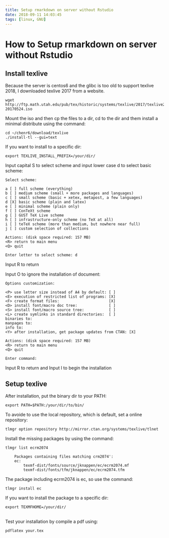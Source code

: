 ```yaml
---
title: Setup rmarkdown on server without Rstudio
date: 2018-09-11 14:03:45
tags: [linux, GNU]
---
```



# How to Setup rmarkdown on server without Rstudio

## Install texlive

Because the server is centos6 and the glibc is too old to support texlive 2018, I downloaded texlive 2017 from a website.

	wget http://ftp.math.utah.edu/pub/tex/historic/systems/texlive/2017/texlive2017-20170524.iso

Mount the iso and then cp the files to a dir, cd to the dir and them install a minimal distribute using the command:

	cd ~/chenr6/download/texlive
	./install-tl --gui=text

If you want to install to a specific dir:

	export TEXLIVE_INSTALL_PREFIX=/your/dir/


Input capital S to select scheme and input lower case d to select basic scheme:


	Select scheme:

	a [ ] full scheme (everything)
	b [ ] medium scheme (small + more packages and languages)
	c [ ] small scheme (basic + xetex, metapost, a few languages)
	d [X] basic scheme (plain and latex)
	e [ ] minimal scheme (plain only)
	f [ ] ConTeXt scheme
	g [ ] GUST TeX Live scheme
	h [ ] infrastructure-only scheme (no TeX at all)
	i [ ] teTeX scheme (more than medium, but nowhere near full)
	j [ ] custom selection of collections
	
	Actions: (disk space required: 157 MB)
	<R> return to main menu
	<Q> quit

	Enter letter to select scheme: d

Input R to return

Input O to ignore the installation of document:

	Options customization:

	<P> use letter size instead of A4 by default: [ ]
	<E> execution of restricted list of programs: [X]
	<F> create format files:                      [X]
	<D> install font/macro doc tree:              [ ]
	<S> install font/macro source tree:           [ ]
	<L> create symlinks in standard directories:  [ ]
	binaries to: 
	manpages to: 
	info to: 
	<Y> after installation, get package updates from CTAN: [X]

	Actions: (disk space required: 157 MB)
	<R> return to main menu
	<Q> quit

	Enter command: 

Input R to return and Input I to begin the installation

## Setup texlive

After installation, put the binary dir to your PATH:

	export PATH=$PATH:/your/dir/to/bin/

To avoide to use the local repository, which is default, set a online repository:

	tlmgr option repository http://mirror.ctan.org/systems/texlive/tlnet

Install the missing packages by using the command:

	tlmgr list ecrm2074
	
		Packages containing files matching crm2074':
		ec:
			texmf-dist/fonts/source/jknappen/ec/ecrm2074.mf
			texmf-dist/fonts/tfm/jknappen/ec/ecrm2074.tfm
		
The package including ecrm2074 is ec, so use the command:

	tlmgr install ec

If you want to install the package to a specific dir:

	export TEXMFHOME=/your/dir/
	


## 

Test your installation by compile a pdf using:

	pdflatex your.tex
